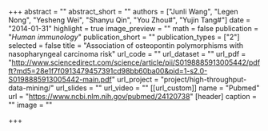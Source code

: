 +++
abstract = ""
abstract_short = ""
authors = ["Junli Wang", "Legen Nong", "Yesheng Wei", "Shanyu Qin", "You Zhou#", "Yujin Tang#"]
date = "2014-01-31"
highlight = true
image_preview = ""
math = false
publication = "*Human immunology*"
publication_short = ""
publication_types = ["2"]
selected = false
title = "Association of osteopontin polymorphisms with nasopharyngeal carcinoma risk"
url_code = ""
url_dataset = ""
url_pdf = "http://www.sciencedirect.com/science/article/pii/S0198885913005442/pdfft?md5=28e1f7f0913479457391cd98bb60ba00&pid=1-s2.0-S0198885913005442-main.pdf"
url_project = "project/high-throughput-data-mining/"
url_slides = ""
url_video = ""
[[url_custom]]
    name = "Pubmed"
    url = "https://www.ncbi.nlm.nih.gov/pubmed/24120738"
[header]
  caption = ""
  image = ""

+++

